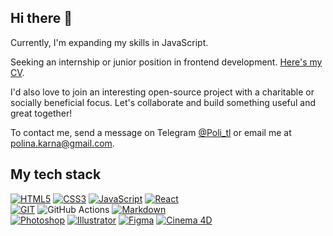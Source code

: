 ## Hi there 👋

Currently, I'm expanding my skills in JavaScript.

Seeking an internship or junior position in frontend development. [Here's my CV](https://cv.hexlet.io/ru/resumes/3895).

I'd also love to join an interesting open-source project with a charitable or socially beneficial focus. Let's collaborate and build something useful and great together!

To contact me, send a message on Telegram [@Poli_tl](https://t.me/Poli_tl) or email me at [polina.karna@gmail.com](mailto:polina.karna@gmail.com).

## My tech stack
[![HTML5](https://img.shields.io/badge/HTML5-E34F26?style=for-the-badge&logo=html5&logoColor=white)](https://developer.mozilla.org/en-US/docs/Web/HTML)
[![CSS3](https://img.shields.io/badge/CSS3-1572B6?style=for-the-badge&logo=css3&logoColor=white)](https://developer.mozilla.org/en-US/docs/Web/CSS)
[![JavaScript](https://img.shields.io/badge/JavaScript-F7DF1E?style=for-the-badge&logo=javascript&logoColor=black)](https://developer.mozilla.org/en-US/docs/Web/JavaScript)
[![React](https://img.shields.io/badge/React-20232A?style=for-the-badge&logo=react&logoColor=61DAFB)](https://reactjs.org/)  
[![GIT](https://img.shields.io/badge/GIT-E44C30?style=for-the-badge&logo=git&logoColor=white)](https://git-scm.com/)
![GitHub Actions](https://img.shields.io/badge/Github%20Actions-282a2e?style=for-the-badge&logo=githubactions&logoColor=367cfe)
[![Markdown](https://img.shields.io/badge/Markdown-000000?style=for-the-badge&logo=markdown&logoColor=white)](https://www.markdownguide.org/)  
[![Photoshop](https://img.shields.io/badge/Photoshop-31A8FF?style=for-the-badge&logo=Adobe%20Photoshop&logoColor=black)](https://www.adobe.com/products/photoshop.html)
[![Illustrator](https://img.shields.io/badge/Illustrator-FF9A00?style=for-the-badge&logo=adobe%20illustrator&logoColor=white)](https://www.adobe.com/products/illustrator.html)
[![Figma](https://img.shields.io/badge/Figma-F24E1E?style=for-the-badge&logo=figma&logoColor=white)](https://www.figma.com/)
[![Cinema 4D](https://img.shields.io/badge/Cinema%204D-011A6A?logo=cinema4d&logoColor=fff&style=for-the-badge)](https://www.maxon.net/en/cinema-4d/)
